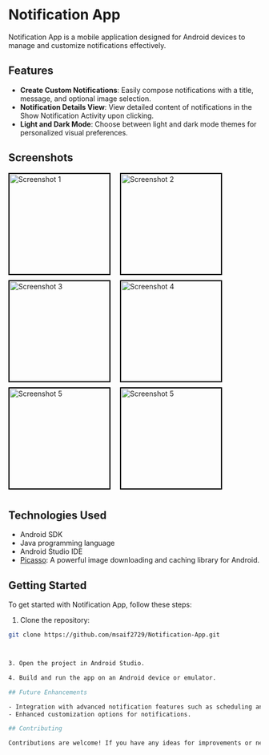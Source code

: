 # Notification App

Notification App is a mobile application designed for Android devices to manage and customize notifications effectively.

## Features

- **Create Custom Notifications**: Easily compose notifications with a title, message, and optional image selection.
- **Notification Details View**: View detailed content of notifications in the Show Notification Activity upon clicking.
- **Light and Dark Mode**: Choose between light and dark mode themes for personalized visual preferences.

## Screenshots

<img src="https://github.com/user-attachments/assets/731990da-b783-49d2-82f7-ef6218e4fda7" alt="Screenshot 1" width="200" style="border: 2px solid #000000; margin-right: 15px; margin-bottom: 10px;">
<img src="https://github.com/user-attachments/assets/721b37f1-d8e3-4d0e-bf0a-31157538a2d2" alt="Screenshot 2" width="200" style="border: 2px solid #000000; margin-right: 15px; margin-bottom: 10px;">
<img src="https://github.com/user-attachments/assets/0cca0c95-c0ce-428b-8b88-698243a1b630" alt="Screenshot 3" width="200" style="border: 2px solid #000000; margin-right: 15px; margin-bottom: 10px;">
<img src="https://github.com/user-attachments/assets/47f3c9c7-1f14-4888-a95a-3071d64e3e61" alt="Screenshot 4" width="200" style="border: 2px solid #000000; margin-right: 15px; margin-bottom: 10px;">
<img src="https://github.com/user-attachments/assets/839f952b-00f5-41a8-b4a6-5bb3376b8582" alt="Screenshot 5" width="200" style="border: 2px solid #000000; margin-right: 15px; margin-bottom: 10px;">
<img src="https://github.com/user-attachments/assets/f8582ade-75f8-46fe-8bee-6c9cac1a3989" alt="Screenshot 5" width="200" style="border: 2px solid #000000; margin-right: 15px; margin-bottom: 10px;">

## Technologies Used

- Android SDK
- Java programming language
- Android Studio IDE
- [Picasso](https://github.com/square/picasso): A powerful image downloading and caching library for Android.

## Getting Started

To get started with Notification App, follow these steps:

1. Clone the repository:
```bash
git clone https://github.com/msaif2729/Notification-App.git



3. Open the project in Android Studio.

4. Build and run the app on an Android device or emulator.

## Future Enhancements

- Integration with advanced notification features such as scheduling and priority settings.
- Enhanced customization options for notifications.

## Contributing

Contributions are welcome! If you have any ideas for improvements or new features, feel free to submit a pull request.
